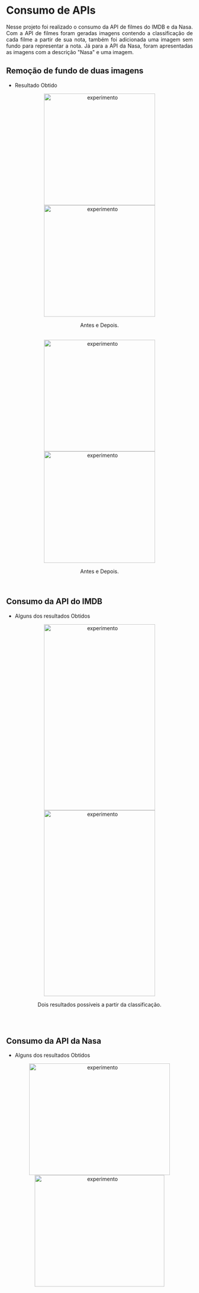 # Consumo de APIs



<p align="justify"> Nesse projeto foi realizado o consumo da API de filmes do IMDB e da Nasa. Com a API de filmes foram geradas imagens contendo a classificação de cada filme a partir de sua nota, também foi adicionada uma imagem sem fundo para representar a nota. Já para a API da Nasa, foram apresentadas as imagens com a descrição "Nasa" e uma imagem. </p>

## Remoção de fundo de duas imagens

- Resultado Obtido

<div align="center">

<img align="center" alt="experimento" height="300" width="300" src="https://user-images.githubusercontent.com/113054956/233752317-9c5b1df8-0186-4750-9d66-58ecfd5e0a67.jpeg">
<img align="center" alt="experimento" height="300" width="300" src="https://user-images.githubusercontent.com/113054956/233752318-229a7e01-e44c-40b4-85f3-f2a307287dda.jpeg">
<p align="center"> Antes e Depois. </p></br>

<img align="center" alt="experimento" height="300" width="300" src="https://user-images.githubusercontent.com/113054956/233752320-ff2a3197-5131-4845-b188-6e5c0cb0889e.jpeg">
<img align="center" alt="experimento" height="300" width="300" src="https://user-images.githubusercontent.com/113054956/233752319-c6623c69-014c-40b9-a0d9-78ec57488e9d.jpeg">
<p align="center"> Antes e Depois. </p>

</div></br>

## Consumo da API do IMDB

- Alguns dos resultados Obtidos

<div align="center">

<img align="center" alt="experimento" height="500" width="300" src="https://user-images.githubusercontent.com/113054956/233752627-83315c4b-3c36-43fa-b675-4307af82e049.png">
<img align="center" alt="experimento" height="500" width="300" src="https://user-images.githubusercontent.com/113054956/233752598-926df567-0203-47d4-bfdc-dd584bd03f2f.png">
<p align="center"> Dois resultados possíveis a partir da classificação. </p></br>

</div></br>

## Consumo da API da Nasa

- Alguns dos resultados Obtidos

<div align="center">

<img align="center" alt="experimento" height="300" width="380" src="https://user-images.githubusercontent.com/113054956/233752774-a7457922-d25d-471a-8d6c-c567765b093a.png">
<img align="center" alt="experimento" height="300" width="350" src="https://user-images.githubusercontent.com/113054956/233752780-fc5031cb-3105-4cab-a771-fab1f3f583e9.png">

</div></br>
